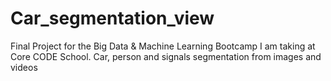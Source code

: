 # Car_segmentation_view
Final Project for the Big Data & Machine Learning Bootcamp I am taking at Core CODE School.
Car, person and signals segmentation from images and videos
